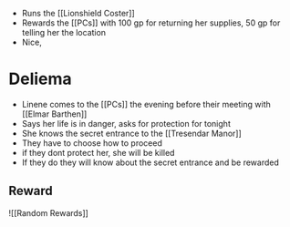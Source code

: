 - Runs the [[Lionshield Coster]]
- Rewards the [[PCs]] with 100 gp for returning her supplies, 50 gp for telling her the location
- Nice, 

# Deliema
- Linene comes to the [[PCs]] the evening before their meeting with [[Elmar Barthen]]
- Says her life is in danger, asks for protection for tonight
- She knows the secret entrance to the [[Tresendar Manor]]
- They have to choose how to proceed
- if they dont protect her, she will be killed 
- If they do they will know about the secret entrance and be rewarded

## Reward
![[Random Rewards]]